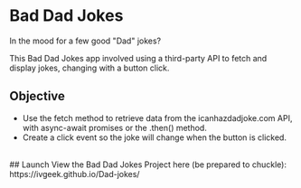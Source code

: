 # Bad Dad Jokes 
In the mood for a few good "Dad" jokes? 

This Bad Dad Jokes app involved using a third-party API to fetch and display jokes, changing with a button click.

## Objective
* Use the fetch method to retrieve data from the icanhazdadjoke.com API, with async-await promises or the .then() method.
* Create a click event so the joke will change when the button is clicked.
</br>
## Launch
View the Bad Dad Jokes Project here (be prepared to chuckle): https://ivgeek.github.io/Dad-jokes/

